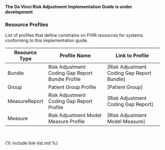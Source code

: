
<div markdown="1" class="bg-info">
<b>The Da Vinci Risk Adjustment Implementation Guide is under development</b>
</div>

### Resource Profiles

List of profiles that define constrains on FHIR resources for systems conforming to this implementation guide.

|Resource Type|Profile Name|Link to Profile|
|---|---|---|
|Bundle|Risk Adjustment Coding Gap Report Bundle Profile|[Risk Adjustment Coding Gap Report Bundle]|
|Group|Patient Group Profile|[Patient Group]|
|MeasureReport|Risk Adjustment Coding Gap Report Profile|[Risk Adjustment Coding Gap Report]|
|Measure|Risk Adjustment Model Measure Profile|[Risk Adjustment Model Measure]|


<br />

{% include link-list.md %}
